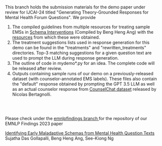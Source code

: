 

This branch holds the submission materials for the demo paper under review for IJCAI-24
titled "Generating Theory-Grounded Responses for Mental Health Forum Questions". We provide
<ol>
<li>The compiled guidelines from multiple resources for treating sample EMSs in <a href="https://github.com/NUS-IDS/ems_mentalhealth/blob/cqademo/Schema_Interventions.pdf">Schema Interventions</a> (Compiled by Beng Heng Ang)
with the <a href="https://github.com/NUS-IDS/ems_mentalhealth/blob/cqademo/websites_urls.pdf">resources</a> from which these were obtained.

  
</li>
<li>The treatment suggestions lists used in response generation for this demo can be found in the "treatments" and "rewritten_treatments" directories. 
Top-3 matching suggestions for a given question text are used to prompt the LLM during response generation.
</li>
<li>
The outline of code in mydemo*.py for an idea. The complete code will be released after review.
</li>
<li>
Outputs containing sample runs of our demo on a previously-released dataset (with counselor-annotated EMS labels).
These files also contain the "default" response obtained by prompting the GPT 3.5 LLM as well as an actual counselor response
from <a href="https://github.com/nbertagnolli/counsel-chat">CounselChat dataset</a> released by Nicolas Bertagnolli.
</li>
</ol>

<br>
<br>

Please check under the <a href="https://github.com/NUS-IDS/ems_mentalhealth/tree/emnlpfindings"> emnlpfindings branch </a> for the repository 
of our EMNLP Findings 2023 paper 

<a href="https://aclanthology.org/2023.findings-emnlp.792/">Identifying Early Maladaptive Schemas from Mental Health Question Texts</a>
Sujatha Das Gollapalli, Beng Heng Ang, See-Kiong Ng
